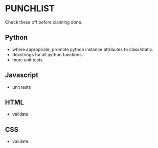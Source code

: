 PUNCHLIST
=========
Check these off before claiming done.

Python
------
 * where appropriate, promote python instance attributes to class/static.
 * docstrings for all python functions.
 * more unit tests


Javascript
----------
 * unit tests


HTML
----
 * validate

CSS
---
 * validate
